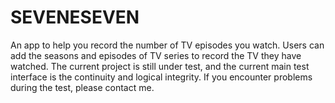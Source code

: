 # SEVENESEVEN
An app to help you record the number of TV episodes you watch. Users can add the seasons and episodes of TV series to record the TV they have watched. The current project is still under test, and the current main test interface is the continuity and logical integrity. If you encounter problems during the test, please contact me.
